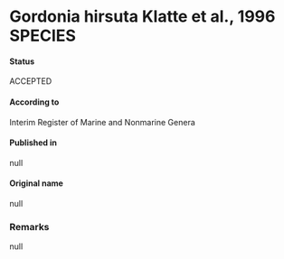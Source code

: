 # Gordonia hirsuta Klatte et al., 1996 SPECIES

#### Status
ACCEPTED

#### According to
Interim Register of Marine and Nonmarine Genera

#### Published in
null

#### Original name
null

### Remarks
null